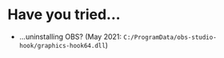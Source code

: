 # Have you tried...

* ...uninstalling OBS? (May 2021: `C:/ProgramData/obs-studio-hook/graphics-hook64.dll`)
